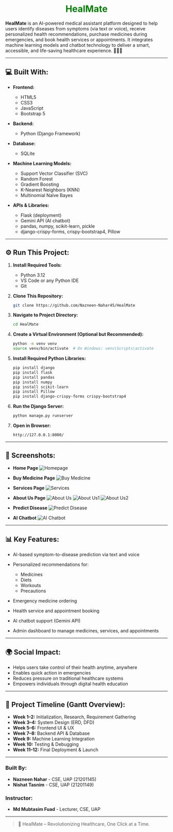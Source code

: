 <h1 align="center" style="color: green;">HealMate </h1>

**HealMate** is an AI-powered medical assistant platform designed to help users identify diseases from symptoms (via text or voice), receive personalized health recommendations, purchase medicines during emergencies, and book health services or appointments. It integrates machine learning models and chatbot technology to deliver a smart, accessible, and life-saving healthcare experience. 🏥💊🤖

---

<h2 align="left">💻 Built With:</h2>

* **Frontend:**
  * HTML5
  * CSS3
  * JavaScript
  * Bootstrap 5

* **Backend:**
  * Python (Django Framework)

* **Database:**
  * SQLite

* **Machine Learning Models:**
  * Support Vector Classifier (SVC)
  * Random Forest
  * Gradient Boosting
  * K-Nearest Neighbors (KNN)
  * Multinomial Naïve Bayes

* **APIs & Libraries:**
  * Flask (deployment)
  * Gemini API (AI chatbot)
  * pandas, numpy, scikit-learn, pickle
  * django-crispy-forms, crispy-bootstrap4, Pillow

---

<h2 align="left">⚙️ Run This Project:</h2>

1. **Install Required Tools:**
   * Python 3.12
   * VS Code or any Python IDE
   * Git

2. **Clone This Repository:**
   ```sh
   git clone https://github.com/Nazneen-Nahar45/HealMate


3. **Navigate to Project Directory:**

   ```sh
   cd HealMate
   ```

4. **Create a Virtual Environment (Optional but Recommended):**

   ```sh
   python -m venv venv
   source venv/bin/activate  # On Windows: venv\Scripts\activate
   ```

5. **Install Required Python Libraries:**

   ```sh
   pip install django
   pip install flask
   pip install pandas
   pip install numpy
   pip install scikit-learn
   pip install Pillow
   pip install django-crispy-forms crispy-bootstrap4
   ```

6. **Run the Django Server:**

   ```sh
   python manage.py runserver
   ```

7. **Open in Browser:**

   ```
   http://127.0.0.1:8000/
   ```

---

<h2 align="left">📸 Screenshots:</h2>

* **Home Page**
  ![Homepage](https://github.com/NishatTasnim01/Media-Vault/blob/main/Home.png)

* **Buy Medicine Page**
  ![Buy Medicine](https://github.com/NishatTasnim01/Media-Vault/blob/main/add.png)

* **Services Page**
  ![Services](https://github.com/NishatTasnim01/Media-Vault/blob/main/services.png)

* **About Us Page**
  ![About Us](https://github.com/NishatTasnim01/Media-Vault/blob/main/about.png)
  ![About Us1](https://github.com/NishatTasnim01/Media-Vault/blob/main/about1.png)
  ![About Us2](https://github.com/NishatTasnim01/Media-Vault/blob/main/about2.png)

* **Predict Disease**
  ![Predict Disease](https://github.com/NishatTasnim01/Media-Vault/blob/main/prediction.png)

* **AI Chatbot**
  ![AI Chatbot](https://github.com/NishatTasnim01/Media-Vault/blob/main/chatbot.png)

---

<h2 align="left">📊 Key Features:</h2>

* AI-based symptom-to-disease prediction via text and voice
* Personalized recommendations for:

  * Medicines
  * Diets
  * Workouts
  * Precautions
* Emergency medicine ordering
* Health service and appointment booking
* AI chatbot support (Gemini API)
* Admin dashboard to manage medicines, services, and appointments

---

<h2 align="left">🌍 Social Impact:</h2>

* Helps users take control of their health anytime, anywhere
* Enables quick action in emergencies
* Reduces pressure on traditional healthcare systems
* Empowers individuals through digital health education

---

<h2 align="left">📆 Project Timeline (Gantt Overview):</h2>

* **Week 1–2:** Initialization, Research, Requirement Gathering
* **Week 3–4:** System Design (ERD, DFD)
* **Week 5–6:** Frontend UI & UX
* **Week 7–8:** Backend API & Database
* **Week 9:** Machine Learning Integration
* **Week 10:** Testing & Debugging
* **Week 11–12:** Final Deployment & Launch

---

### Built By:

* **Nazneen Nahar** - CSE, UAP (21201145)
* **Nishat Tasnim** - CSE, UAP (21201149)

### Instructor:

* **Md Mubtasim Fuad** - Lecturer, CSE, UAP

---

> 🚀 HealMate – Revolutionizing Healthcare, One Click at a Time.
